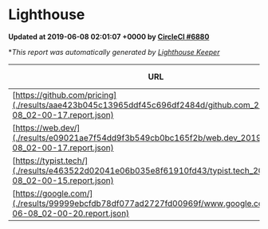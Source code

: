 
# Lighthouse

**Updated at 2019-06-08 02:01:07 +0000 by [CircleCI #6880](https://circleci.com/gh/ItinerisLtd/lighthouse-keeper-example/6880)**

**This report was automatically generated by [Lighthouse Keeper](https://github.com/itinerisltd/lighthouse-keeper)*

| URL | Performance | Accessibility | Best Practices | SEO | PWA | Updated At |
| --- | --- | --- | --- | --- | --- | --- |
| [https://github.com/pricing](./results/aae423b045c13965ddf45c696df2484d/github.com_2019-06-08_02-00-17.report.json) | 0.79 | 0.93 | 0.93 | 0.92 | 0.56 | 2019-06-08T02:00:17.448Z |
| [https://web.dev/](./results/e09021ae7f54dd9f3b549cb0bc165f2b/web.dev_2019-06-08_02-00-17.report.json) | 0.89 | 0.9 | 1 | 0.96 | 1 | 2019-06-08T02:00:17.348Z |
| [https://typist.tech/](./results/e463522d02041e06b035e8f61910fd43/typist.tech_2019-06-08_02-00-15.report.json) | 1 |  |  |  |  | 2019-06-08T02:00:15.988Z |
| [https://google.com/](./results/99999ebcfdb78df077ad2727fd00969f/www.google.com_2019-06-08_02-00-20.report.json) | 0.95 | 0.86 | 0.93 | 0.82 | 0.56 | 2019-06-08T02:00:20.832Z |
